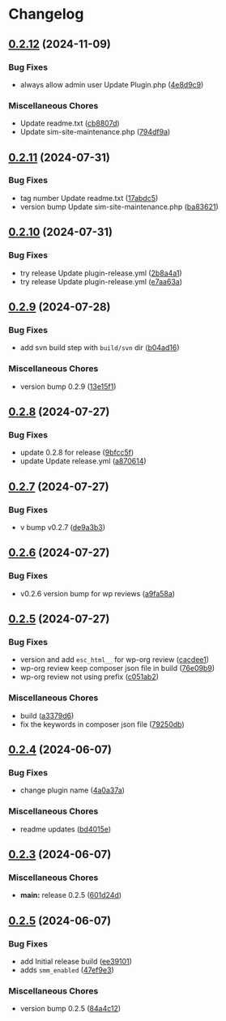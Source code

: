# Changelog

## [0.2.12](https://github.com/devuri/wp-site-maintenance/compare/0.2.11...0.2.12) (2024-11-09)


### Bug Fixes

* always allow admin user Update Plugin.php ([4e8d9c9](https://github.com/devuri/wp-site-maintenance/commit/4e8d9c96b699508ceedf0823d2686e5915e952f3))


### Miscellaneous Chores

* Update readme.txt ([cb8807d](https://github.com/devuri/wp-site-maintenance/commit/cb8807db5e982088cfb98d74bc0d392a367d3051))
* Update sim-site-maintenance.php ([794df9a](https://github.com/devuri/wp-site-maintenance/commit/794df9a7c20460e1e585394f4c6dab6e721549d5))

## [0.2.11](https://github.com/devuri/wp-site-maintenance/compare/0.2.10...0.2.11) (2024-07-31)


### Bug Fixes

* tag number Update readme.txt ([17abdc5](https://github.com/devuri/wp-site-maintenance/commit/17abdc549f585846b6b9c38ecfce9f3ed5115d8c))
* version bump Update sim-site-maintenance.php ([ba83621](https://github.com/devuri/wp-site-maintenance/commit/ba83621b9409c424f503d7e300f5844847973e39))

## [0.2.10](https://github.com/devuri/wp-site-maintenance/compare/0.2.9...0.2.10) (2024-07-31)


### Bug Fixes

* try release Update plugin-release.yml ([2b8a4a1](https://github.com/devuri/wp-site-maintenance/commit/2b8a4a12f1b6b358babb4eaf3a0d890bf3d292fe))
* try release Update plugin-release.yml ([e7aa63a](https://github.com/devuri/wp-site-maintenance/commit/e7aa63ae461307e4005f45e6a867db540a9b5e15))

## [0.2.9](https://github.com/devuri/wp-site-maintenance/compare/0.2.8...0.2.9) (2024-07-28)


### Bug Fixes

* add svn build step with `build/svn` dir ([b04ad16](https://github.com/devuri/wp-site-maintenance/commit/b04ad16cdf423ebcebf7e9169afa143a145317ed))


### Miscellaneous Chores

* version bump 0.2.9 ([13e15f1](https://github.com/devuri/wp-site-maintenance/commit/13e15f1d90ff0f5788c79ccf35c8414e61834331))

## [0.2.8](https://github.com/devuri/wp-site-maintenance/compare/0.2.7...0.2.8) (2024-07-27)


### Bug Fixes

* update 0.2.8 for release ([9bfcc5f](https://github.com/devuri/wp-site-maintenance/commit/9bfcc5fd0ff594f07c310b45dbec358512c2217b))
* update Update release.yml ([a870614](https://github.com/devuri/wp-site-maintenance/commit/a870614717afd7f863a51c802ae5faa91bb7652b))

## [0.2.7](https://github.com/devuri/wp-site-maintenance/compare/0.2.6...0.2.7) (2024-07-27)


### Bug Fixes

* v bump v0.2.7 ([de9a3b3](https://github.com/devuri/wp-site-maintenance/commit/de9a3b36d40f47d847c52550a5fa5b820f8655ac))

## [0.2.6](https://github.com/devuri/wp-site-maintenance/compare/0.2.5...0.2.6) (2024-07-27)


### Bug Fixes

* v0.2.6 version bump for wp reviews ([a9fa58a](https://github.com/devuri/wp-site-maintenance/commit/a9fa58ae65438b86eb8f458148f9230b6145a7dd))

## [0.2.5](https://github.com/devuri/wp-site-maintenance/compare/0.2.4...0.2.5) (2024-07-27)


### Bug Fixes

* version and add `esc_html__` for wp-org review ([cacdee1](https://github.com/devuri/wp-site-maintenance/commit/cacdee15231262ff4b937706f004f5d1d8df3a14))
* wp-org review keep composer json file in build ([76e09b9](https://github.com/devuri/wp-site-maintenance/commit/76e09b98e52eefee9d3358efab115c4c50372f83))
* wp-org review not using prefix ([c051ab2](https://github.com/devuri/wp-site-maintenance/commit/c051ab272e7a729784d0f2edbc3760ea3bdb7fd9))


### Miscellaneous Chores

* build ([a3379d6](https://github.com/devuri/wp-site-maintenance/commit/a3379d61dba8db51b7595de274d5cf2c382a8cdc))
* fix the keywords in composer json file ([79250db](https://github.com/devuri/wp-site-maintenance/commit/79250db174f42cdd516a7f4b32c8efb1c6eace39))

## [0.2.4](https://github.com/devuri/wp-site-maintenance/compare/0.2.3...0.2.4) (2024-06-07)


### Bug Fixes

* change plugin name ([4a0a37a](https://github.com/devuri/wp-site-maintenance/commit/4a0a37a772987a0d930e09dc88892c8a52862395))


### Miscellaneous Chores

* readme updates ([bd4015e](https://github.com/devuri/wp-site-maintenance/commit/bd4015e0f2c9def140e7055fd28ab34332cbe86f))

## [0.2.3](https://github.com/devuri/wp-site-maintenance/compare/0.2.5...0.2.3) (2024-06-07)


### Miscellaneous Chores

* **main:** release 0.2.5 ([601d24d](https://github.com/devuri/wp-site-maintenance/commit/601d24dbe0f1e09110250dd76d837c0bbc9cc388))

## [0.2.5](https://github.com/devuri/wp-site-maintenance/compare/v0.2.1...0.2.5) (2024-06-07)


### Bug Fixes

* add Initial release build ([ee39101](https://github.com/devuri/wp-site-maintenance/commit/ee3910145fb69b507baeda8dfa75e5dc072c3af8))
* adds `smm_enabled` ([47ef9e3](https://github.com/devuri/wp-site-maintenance/commit/47ef9e3e0106f2b989ba856d2b5326a29c6ec184))


### Miscellaneous Chores

* version bump 0.2.5 ([84a4c12](https://github.com/devuri/wp-site-maintenance/commit/84a4c127d1b99e65f39a740f6171f1bb75cfc69b))
